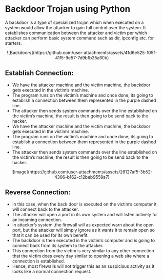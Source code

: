 # Backdoor Trojan using Python

A backdoor is a type of specialized trojan which when executed on a system would allow the attacker to gain full control over the system. It establishes communication between the attacker and victim per which attacker can perform basic system command such as dir, ipconfig etc. for starters.

<div align="center">
  ![Backdoors](https://github.com/user-attachments/assets/41d6e525-f05f-41f5-9e57-7d9bfb35a60b)
</div>

## Establish Connection:
* We have the attacker machine and the victim machine, the backdoor gets executed in the victim’s machine.
* The program runs on the victim’s machine and once done, its going to establish a connection between them represented in the purple dashed line.
* The attacker then sends system commands over the line established on the victim’s machine, the result is then going to be send back to the hacker.
* We have the attacker machine and the victim machine, the backdoor gets executed in the victim’s machine.
* The program runs on the victim’s machine and once done, its going to establish a connection between them represented in the purple dashed line.
* The attacker then sends system commands over the line established on the victim’s machine, the result is then going to be send back to the hacker.

<div align="center">
  ![image](https://github.com/user-attachments/assets/26127af5-3b52-4306-b162-c12beb9559a7)
</div>

## Reverse Connection:
* In this case, when the back door is executed on the victim’s computer it will connect back to the attacker.
* The attacker will open a port in its own system and will listen actively for an incoming connection.
* In attacker’s system ,the firewall will as expected warn about the open port, but the attacker will simply ignore as it wants it to remain open so that it can be used for its own benefit.
* The backdoor is then executed in the victim’s computer and is going to connect back from its system to the attacker.
* This connection from the victim is very similar to any other connection that the victim does every day similar to opening a web site where a connection is established.	
* Hence, most firewalls will not trigger this as an suspicious activity as it looks like a normal connection request.





